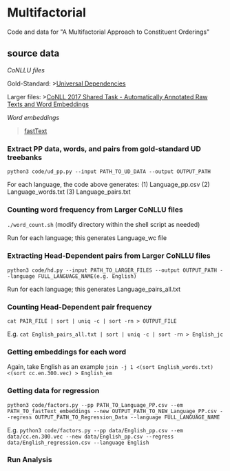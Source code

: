 # Multifactorial
 Code and data for "A Multifactorial Approach to Constituent Orderings"

## source data

*CoNLLU files*
 
Gold-Standard: >[Universal Dependencies](https://github.com/UniversalDependencies)

Larger files: >[CoNLL 2017 Shared Task - Automatically Annotated Raw Texts and Word Embeddings](https://lindat.mff.cuni.cz/repository/xmlui/handle/11234/1-1989)  


*Word embeddings*

 >[fastText](https://fasttext.cc/docs/en/crawl-vectors.html)
 
### Extract PP data, words, and pairs from gold-standard UD treebanks ###
```python3 code/ud_pp.py --input PATH_TO_UD_DATA --output OUTPUT_PATH```

For each language, the code above generates:
(1) Language_pp.csv
(2) Language_words.txt
(3) Language_pairs.txt

### Counting word frequency from Larger CoNLLU files ###
```./word_count.sh``` (modify directory within the shell script as needed)

Run for each language; this generates Language_wc file

### Extracting Head-Dependent pairs from Larger CoNLLU files ###
```python3 code/hd.py --input PATH_TO_LARGER_FILES --output OUTPUT_PATH --language FULL_LANGUAGE_NAME(e.g. English)```

Run for each language; this generates Language_pairs_all.txt 

### Counting Head-Dependent pair frequency ###
```cat PAIR_FILE | sort | uniq -c | sort -rn > OUTPUT_FILE```

E.g. ```cat English_pairs_all.txt | sort | uniq -c | sort -rn > English_jc```

### Getting embeddings for each word ###
Again, take English as an example ```join -j 1 <(sort English_words.txt) <(sort cc.en.300.vec) > English_em```

### Getting data for regression ###
```python3 code/factors.py --pp PATH_TO_Language_PP.csv --em PATH_TO_fastText_embeddings --new OUTPUT_PATH_TO_NEW_Language_PP.csv --regress OUTPUT_PATH_TO_Regression_Data --language FULL_LANGUAGE_NAME```

E.g. ```python3 code/factors.py --pp data/English_pp.csv --em data/cc.en.300.vec --new data/English_pp.csv --regress data/English_regression.csv --language English```

### Run Analysis ###
